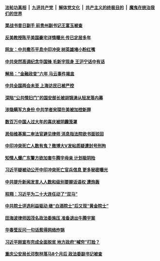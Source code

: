 

####  [法轮功真相](../../../../basic/blob/master/README.md?t=02211601) &nbsp;|&nbsp; [九评共产党](../../../../9ping.md/blob/master/README.md?t=02211601) &nbsp;|&nbsp; [解体党文化](../../../../jtdwh.md/blob/master/README.md?t=02211601)  &nbsp;|&nbsp; [共产主义的终极目的](../../../../gczydzjmd.md/blob/master/README.md?t=02211601) &nbsp;|&nbsp; [魔鬼在统治我们的世界](../../../../mgztzwmdsj.md/blob/master/README.md?t=02211601) 

#### [栗战书昔日副手 前贵州副书记王富玉被查](../pages/soh5/476690.md?t=02211601) 
#### [反美教授陈平美国豪宅详情曝光 传已定居多年](../pages/soh5/476675.md?t=02211601) 
#### [网友：中共撒币平息中印冲突 树英雄堵小粉红嘴](../pages/soh5/476669.md?t=02211601) 
#### [中共突然高调纪念华国锋 毛新宇现身 王沪宁话中有话](../pages/soh5/476657.md?t=02211601) 
#### [解局：“金融政变”六年 马云事件揭盅 ](../pages/soh5/476633.md?t=02211601) 
#### [中共全国两会未至 上海访民已被严控](../pages/soh5/476603.md?t=02211601) 
#### [深陷“公共情妇门”的国安部长被胡锦涛从轻发落内幕](../pages/soh5/476639.md?t=02211601) 
#### [涉隐瞒军方身份 中共学者宋琛在美被加控新罪](../pages/soh5/476585.md?t=02211601) 
#### [数百万中国人过大年的喜庆被阴霾笼罩  ](../pages/soh5/476564.md?t=02211601) 
#### [恶俗维基案二审法官避见律师 消息指法院欲书面驳回](../pages/soh5/476510.md?t=02211601) 
#### [中印冲突死亡人数有鬼？微博大V发帖质疑遭封号刑拘](../pages/soh5/476498.md?t=02211601) 
#### [知情人爆广东警方欲加害牛腾宇母亲 计划极阴险](../pages/soh5/476495.md?t=02211601) 
#### [习近平疑被动公开中印冲突死亡官兵信息 更多秘密曝光](../pages/soh5/476459.md?t=02211601) 
#### [中共提升新闻发言人人数和级别要握话语权 遭炮轰](../pages/soh5/476450.md?t=02211601) 
#### [程翔：习近平为二十大连任动了“双马”](../pages/soh5/476420.md?t=02211601) 
#### [中共院士评选利益驱动 继“白酒院士”后又现“黄金院士”](../pages/soh5/476384.md?t=02211601) 
#### [田海波律师因茂名政法委施压 准备退出牛腾宇案](../pages/soh5/476402.md?t=02211601) 
#### [华春莹反问一句话惹得网络炸锅](../pages/soh5/476351.md?t=02211601) 
#### [习近平刚宣布完成全面脱贫 地方政府“喊穷”打脸？](../pages/soh5/476315.md?t=02211601) 
#### [重庆公安局长邓恢林落马8个月后 政法委副书记被查](../pages/soh5/476306.md?t=02211601) 
